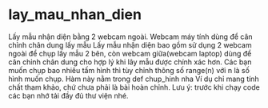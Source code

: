 # lay_mau_nhan_dien
Lấy mẫu nhận diện bằng 2 webcam ngoài. Webcam máy tính dùng để cân chỉnh chân dung lấy mẫu
Lấy mẫu nhận diện bao gồm sử dụng 2 webcam ngoài để chụp lấy mẫu 2 bên, còn webcam giữa(webcam laptop) dùng để 
cân chỉnh chân dung cho hợp lý khi lây mẫu được chính xác hơn.
Các bạn muốn chụp bao nhiêu tấm hình thì tùy chỉnh thông số range(n) với n là số hình muốn chụp. Hàm này nằm trong def chup_hinh nha
Ví dụ chỉ mang tính chất tham khảo, chứ chưa phải là bài hoàn chỉnh.
Lưu ý: trước khi chạy code các bạn nhớ tải đầy đủ thư viện nhé.
